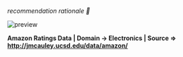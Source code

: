 *recommendation rationale 🤔*

![preview](https://user-images.githubusercontent.com/96253880/169502583-4cda15c1-d332-4176-9afb-9b43f630153f.gif)


**Amazon Ratings Data | Domain -> Electronics | Source => http://jmcauley.ucsd.edu/data/amazon/**
